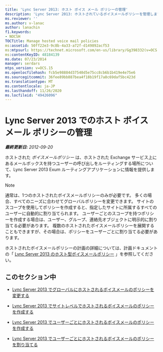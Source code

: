 ```yaml
---
title: 'Lync Server 2013: ホスト ボイス メール ポリシーの管理'
description: 'Lync Server 2013: ホストされているボイスメールポリシーを管理します。'
ms.reviewer: ''
ms.author: v-lanac
author: lanachin
f1.keywords:
- NOCSH
TOCTitle: Manage hosted voice mail policies
ms:assetid: 50ff22e3-9c8b-4a33-a72f-d149892acf53
ms:mtpsurl: https://technet.microsoft.com/en-us/library/Gg398332(v=OCS.15)
ms:contentKeyID: 48184139
ms.date: 07/23/2014
manager: serdars
mtps_version: v=OCS.15
ms.openlocfilehash: fcb5e98884d37540d5e75cc8cb6b1b419e4e75e6
ms.sourcegitcommit: 36fee89bb887bea4f18b19f17a8c69daf5bc423d
ms.translationtype: MT
ms.contentlocale: ja-JP
ms.lasthandoff: 11/26/2020
ms.locfileid: "49426096"
---
```

# <a name="manage-hosted-voice-mail-policies-in-lync-server-2013"></a>Lync Server 2013 でのホスト ボイス メール ポリシーの管理

<div data-xmlns="http://www.w3.org/1999/xhtml">

<div class="topic" data-xmlns="http://www.w3.org/1999/xhtml" data-msxsl="urn:schemas-microsoft-com:xslt" data-cs="https://msdn.microsoft.com/">

<div data-asp="https://msdn2.microsoft.com/asp">



</div>

<div id="mainSection">

<div id="mainBody">

<span> </span>

_**最終更新日:** 2012-09-20_

ホストされた *ボイスメールポリシー* は、ホストされた Exchange サービス上にあるメールボックスを持つユーザーの呼び出しをルーティングする場所について、Lync Server 2013 Exum ルーティングアプリケーションに情報を提供します。

<div>


> [!NOTE]  
> 通常は、1つのホストされたボイスメールポリシーのみが必要です。 多くの場合、すべてのニーズに合わせてグローバルポリシーを変更できます。 サイトのスコープを使用してポリシーを作成すると、指定したサイトに所属するすべてのユーザーに自動的に割り当てられます。 ユーザーごとのスコープを持つポリシーを作成する場合は、ユーザー、グループ、連絡先オブジェクトに明示的に割り当てる必要があります。 複数のホストされたボイスメールポリシーを展開することもできますが、その場合は、ポリシーをユーザーごとに割り当てる必要があります。



</div>

ホストされたボイスメールポリシーの計画の詳細については、計画ドキュメントの「 [Lync Server 2013 のホスト型ボイスメールポリシー](lync-server-2013-hosted-voice-mail-policies.md) 」を参照してください。

<div>

## <a name="in-this-section"></a>このセクション中

  - [Lync Server 2013 でグローバルにホストされるボイスメールのポリシーを変更する](lync-server-2013-modify-the-global-hosted-voice-mail-policy.md)

  - [Lync Server 2013 でサイトレベルでホストされるボイスメールのポリシーを作成する](lync-server-2013-create-a-site-level-hosted-voice-mail-policy.md)

  - [Lync Server 2013 でユーザーごとにホストされるボイスメールのポリシーを作成する](lync-server-2013-create-a-per-user-hosted-voice-mail-policy.md)

  - [Lync Server 2013 でユーザーごとにホストされるボイスメールのポリシーを割り当てる](lync-server-2013-assign-a-per-user-hosted-voice-mail-policy.md)

</div>

</div>

<span> </span>

</div>

</div>

</div>

